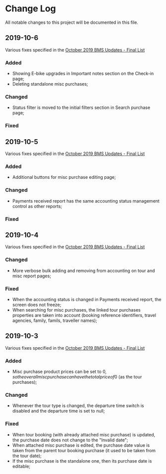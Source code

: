 # Change Log

All notable changes to this project will be documented in this file.

## 2019-10-6

Various fixes specified in the [October 2019 BMS Updates - Final List](https://docs.google.com/spreadsheets/d/11XMNMnkTgSM7v8G3r8alT243kV6J0K2lx59BDvrThyQ/edit#gid=1492423278)

### Added

- Showing E-bike upgrades in Important notes section on the Check-in page;
- Deleting standalone misc purchases;

### Changed

- Status filter is moved to the initial filters section in Search purchase page;

### Fixed

## 2019-10-5

Various fixes specified in the [October 2019 BMS Updates - Final List](https://docs.google.com/spreadsheets/d/11XMNMnkTgSM7v8G3r8alT243kV6J0K2lx59BDvrThyQ/edit#gid=1492423278)

### Added

- Additional buttons for misc purchase editing page;

### Changed

- Payments received report has the same accounting status management control as other reports;

### Fixed

## 2019-10-4

Various fixes specified in the [October 2019 BMS Updates - Final List](https://docs.google.com/spreadsheets/d/11XMNMnkTgSM7v8G3r8alT243kV6J0K2lx59BDvrThyQ/edit#gid=1492423278)

### Changed

- More verbose bulk adding and removing from accounting on tour and misc report pages;

### Fixed

- When the accounting status is changed in Payments received report, the screen does not freeze;
- When searching for misc purchases, the linked tour purchases properties are taken into account (booking reference identifiers, travel agencies, family, famils, traveller names);

## 2019-10-3

Various fixes specified in the [October 2019 BMS Updates - Final List](https://docs.google.com/spreadsheets/d/11XMNMnkTgSM7v8G3r8alT243kV6J0K2lx59BDvrThyQ/edit#gid=1492423278)

### Added

- Misc purchase product prices can be set to 0$, so the overall misc purchase can have the total price of 0$ (as the tour purchases);

### Changed

- Whenever the tour type is changed, the departure time switch is disabled and the departure time is set to null;

### Fixed

- When tour booking (with already attached misc purchase) is updated, the purchase date does not change to the "Invalid date";
- When attached misc purchase is edited, the purchase date value is taken from the parent tour booking purchase (it used to be taken from the tour date);
- If the misc purchase is the standalone one, then its purchase date is editable;
